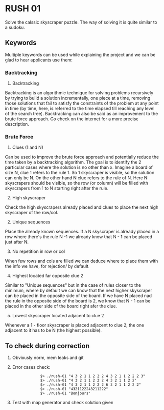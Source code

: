 # RUSH 01

Solve the calssic skyscraper puzzle. The way of solving it is quite similar to a sudoku.

## Keywords

Multiple keywords can be used while explaining the project and we can be glad to hear applicants use them:

### Backtracking

1. Backtracking

Backtracking is an algorithmic technique for solving problems recursively by trying to build a solution incrementally, one piece at a time, removing those solutions that fail to satisfy the constraints of the problem at any point in time (by time, here, is referred to the time elapsed till reaching any level of the search tree).  Backtracking can also be said as an improvement to the brute force approach. Go check on the internet for a more precise description.

### Brute Force

1. Clues (1 and N)

Can be used to improve the brute force approach and potentially reduce the time taken by a backtracking algorithm. The goal is to identify the 2 particular cases where the solution is no other than x. Imagine a board of size N, clue 1 refers to the rule 1. So 1 skyscraper is visible, so the solution can only be N. On the other hand N clue refers to the rule of N.  Here N skyscrapers should be visible, so the row (or column) will be filled with skyscrapers from 1 to N starting right after the rule.

2. High skyscraper

Check the high skyscrapers already placed and clues to place the next high skyscraper of the row/col.

2. Unique sequences

Place the already known sequences. If a N skyscraper is already placed in a row where there's the rule N -1 we already know that N - 1 can be placed just after N.

3. No repetition in row or col

When few rows and cols are filled we can deduce where to place them with the info we have, for rejection/ by default.

4. Highest located far opposite clue 2

Similar to "Unique sequences" but in the case of rules closer to the minimum, where by default we can know that the next higher skyscraper can be placed in the opposite side of the board. If we have N placed nad the rule in the opposite side of the board is 2, we know that N - 1 can be placed in the other side of the board right afer the clue.

5. Lowest skyscraper located adjacent to clue 2

Whenever a 1 - floor skyscraper is placed adjacent to clue 2, the one adjacent to it has to be N (the highest possible).

## To check during correction

1. Obviously norm, mem leaks and git

2. Error cases check:

```
				$> ./rush-01 "4 3 2 1 1 2 2 2 4 3 2 1 1 2 2 2 3"
				$> ./rush-01 "4 3 2 1 1 2 2 2 4 3 2 1 1 2 2"
				$> ./rush-01 "4 3 2 1 1 2 2 2 6 3 2 1 1 2 2 2"
				$> ./rush-01 "4321122243211222"
				$> ./rush-01 "Bonjours"
```

3. Test with map generator and check solution given

